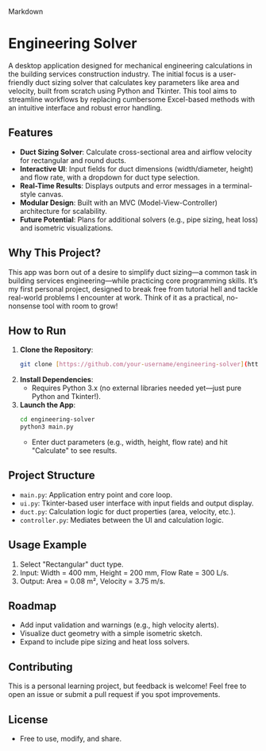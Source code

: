 Markdown

# Engineering Solver

A desktop application designed for mechanical engineering calculations in the building services construction industry. The initial focus is a user-friendly duct sizing solver that calculates key parameters like area and velocity, built from scratch using Python and Tkinter. This tool aims to streamline workflows by replacing cumbersome Excel-based methods with an intuitive interface and robust error handling.

## Features

* **Duct Sizing Solver**: Calculate cross-sectional area and airflow velocity for rectangular and round ducts.
* **Interactive UI**: Input fields for duct dimensions (width/diameter, height) and flow rate, with a dropdown for duct type selection.
* **Real-Time Results**: Displays outputs and error messages in a terminal-style canvas.
* **Modular Design**: Built with an MVC (Model-View-Controller) architecture for scalability.
* **Future Potential**: Plans for additional solvers (e.g., pipe sizing, heat loss) and isometric visualizations.

## Why This Project?

This app was born out of a desire to simplify duct sizing—a common task in building services engineering—while practicing core programming skills. It’s my first personal project, designed to break free from tutorial hell and tackle real-world problems I encounter at work. Think of it as a practical, no-nonsense tool with room to grow!

## How to Run

1.  **Clone the Repository**:
    ```bash
    git clone [https://github.com/your-username/engineering-solver](https://github.com/your-username/engineering-solver)
    ```
2.  **Install Dependencies**:
    * Requires Python 3.x (no external libraries needed yet—just pure Python and Tkinter!).
3.  **Launch the App**:
    ```bash
    cd engineering-solver
    python3 main.py
    ```
    * Enter duct parameters (e.g., width, height, flow rate) and hit "Calculate" to see results.

## Project Structure

* `main.py`: Application entry point and core loop.
* `ui.py`: Tkinter-based user interface with input fields and output display.
* `duct.py`: Calculation logic for duct properties (area, velocity, etc.).
* `controller.py`: Mediates between the UI and calculation logic.

## Usage Example

1.  Select "Rectangular" duct type.
2.  Input: Width = 400 mm, Height = 200 mm, Flow Rate = 300 L/s.
3.  Output: Area = 0.08 m², Velocity = 3.75 m/s.

## Roadmap

* Add input validation and warnings (e.g., high velocity alerts).
* Visualize duct geometry with a simple isometric sketch.
* Expand to include pipe sizing and heat loss solvers.

## Contributing

This is a personal learning project, but feedback is welcome! Feel free to open an issue or submit a pull request if you spot improvements.

## License

* Free to use, modify, and share.